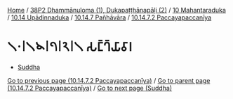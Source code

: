 
[Home](/) / [38P2 Dhammānuloma (1), Dukapaṭṭhānapāḷi (2)](../../../../../38P2.md) / [10 Mahantaraduka](../../../../10.md) / [10.14 Upādinnaduka](../../../10.14.md) / [10.14.7 Pañhāvāra](../../10.14.7.md) / [10.14.7.2 Paccayapaccanīya](../10.14.7.2.md)

# 𑁧𑁦𑁇𑁧𑁪𑁇𑁭𑁇𑁨𑁇𑁧 𑀲𑀗𑁆𑀔𑁆𑀬𑀸𑀯𑀸𑀭

* [Suddha](10.14.7.2.1/Suddha.md)

[Go to previous page (10.14.7.2 Paccayapaccanīya)](../10.14.7.2.md) / [Go to parent page (10.14.7.2 Paccayapaccanīya)](../10.14.7.2.md) / [Go to next page (Suddha)](10.14.7.2.1/Suddha.md)


